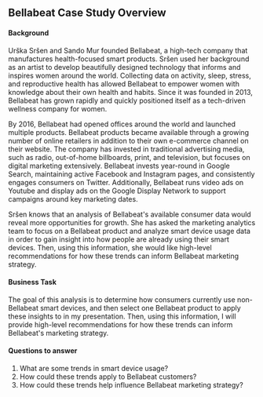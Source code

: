 ## Bellabeat Case Study Overview

#### Background

Urška Sršen and Sando Mur founded Bellabeat, a high-tech company that manufactures health-focused smart products. Sršen used her background as an artist to develop beautifully designed technology that informs and inspires women around the world. Collecting data on activity, sleep, stress, and reproductive health has allowed Bellabeat to empower women with knowledge about their own health and habits. Since it was founded in 2013, Bellabeat has grown rapidly and quickly positioned itself as a tech-driven wellness company for women.

By 2016, Bellabeat had opened offices around the world and launched multiple products. Bellabeat products became available through a growing number of online retailers in addition to their own e-commerce channel on their website. The company has invested in traditional advertising media, such as radio, out-of-home billboards, print, and television, but focuses on digital marketing extensively. Bellabeat invests year-round in Google Search, maintaining active Facebook and Instagram pages, and consistently engages consumers on Twitter. Additionally, Bellabeat runs video ads on Youtube and display ads on the Google Display Network to support campaigns around key marketing dates.

Sršen knows that an analysis of Bellabeat's available consumer data would reveal more opportunities for growth. She has asked the marketing analytics team to focus on a Bellabeat product and analyze smart device usage data in order to gain insight into how people are already using their smart devices. Then, using this information, she would like high-level recommendations for how these trends can inform Bellabeat marketing strategy.

#### Business Task

The goal of this analysis is to determine how consumers currently use non-Bellabeat smart devices, and then select one Bellabeat product to apply these insights to in my presentation. Then, using this information, I will provide high-level recommendations for how these trends can inform Bellabeat's marketing strategy.

#### Questions to answer

1.  What are some trends in smart device usage?
2.  How could these trends apply to Bellabeat customers?
3.  How could these trends help influence Bellabeat marketing strategy?
